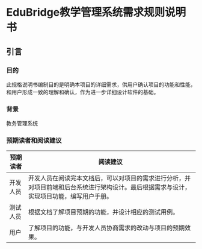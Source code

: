 # EduBridge教学管理系统需求规则说明书
## 引言
### 目的
此规格说明书编制目的是明确本项目的详细需求，供用户确认项目的功能和性能，和用户形成一致的理解和确认，作为进一步详细设计软件的基础。
### 背景
教务管理系统
### 预期读者和阅读建议
| 预期读者      | 阅读建议 |
| ----------- | ----------- |
| 开发人员      | 开发人员在阅读完本文档后，可以对项目的需求进行分析，并对项目前端和后台系统进行架构设计。最后根据需求与设计，实现项目功能，编写用户手册。       |
| 测试人员   |  根据文档了解项目预期的功能，并设计相应的测试用例。       |
| 用户      | 了解项目的功能，与开发人员协商需求的改动与项目的预期效果。|     


